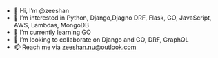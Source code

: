 - 👋 Hi, I’m @zeeshan 
- 👀 I’m interested in Python, Django,Djagno DRF, Flask, GO, JavaScript, AWS, Lambdas, MongoDB
- 🌱 I’m currently learning GO
- 💞️ I’m looking to collaborate on Django and GO, DRF, GraphQL
- 📫 Reach me via zeeshan.nu@outlook.com

<!---
zeeshan-emumba/zeeshan-emumba is a ✨ special ✨ repository because its `README.md` (this file) appears on your GitHub profile.
You can click the Preview link to take a look at your changes.
--->
